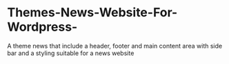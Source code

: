 # Themes-News-Website-For-Wordpress-
A theme news that include a header, footer and main content area with side bar and a styling suitable for a news website 
